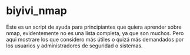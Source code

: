 # biyivi_nmap
Este es un script de ayuda para principiantes que quiera aprender sobre nmap, evidentemente no es una lista completa,  ya que son muchos.  Pero aqui mostrare los que considero más útiles o quizá más demandados por los usuarios  y administradores de seguridad o sistemas.
